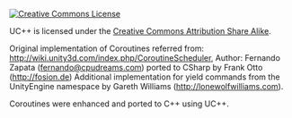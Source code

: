 <a rel="license" href="http://creativecommons.org/licenses/by-sa/3.0/"><img alt="Creative Commons License" style="border-width:0" src="https://i.creativecommons.org/l/by-sa/3.0/88x31.png" /></a>

UC++ is licensed under the [Creative Commons Attribution Share Alike](http://creativecommons.org/licenses/by-sa/3.0/).

Original implementation of Coroutines referred from: http://wiki.unity3d.com/index.php/CoroutineScheduler, Author: Fernando Zapata (fernando@cpudreams.com) ported to CSharp by Frank Otto (http://fosion.de) Additional implementation for yield commands from the UnityEngine namespace by Gareth Williams (http://lonewolfwilliams.com).

Coroutines were enhanced and ported to C++ using UC++.